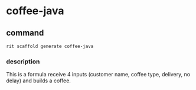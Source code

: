# coffee-java

## command

```bash
rit scaffold generate coffee-java
```

### description
This is a formula receive 4 inputs (customer name, coffee type, delivery,
no delay) and builds a coffee.